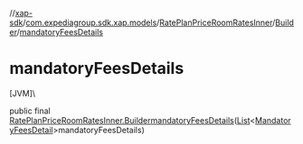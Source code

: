 //[xap-sdk](../../../../index.md)/[com.expediagroup.sdk.xap.models](../../index.md)/[RatePlanPriceRoomRatesInner](../index.md)/[Builder](index.md)/[mandatoryFeesDetails](mandatory-fees-details.md)

# mandatoryFeesDetails

[JVM]\

public final [RatePlanPriceRoomRatesInner.Builder](index.md)[mandatoryFeesDetails](mandatory-fees-details.md)([List](https://docs.oracle.com/javase/8/docs/api/java/util/List.html)&lt;[MandatoryFeesDetail](../../-mandatory-fees-detail/index.md)&gt;mandatoryFeesDetails)

